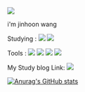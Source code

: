 <img src="https://capsule-render.vercel.app/api?type=Waving&color=ffcfff&height=300&section=header&text=Hello%20World!&fontColor=d6ace6&fontSize=90" />

i'm jinhoon wang

Studying : <img src="https://img.shields.io/badge/Python-3766AB?style=flat-square&logo=Python&logoColor=white"/> <img src="https://img.shields.io/badge/C++-ff7f00?style=flat-square&logo=C%2B%2B&logoColor=white"/>

Tools : <img src="https://img.shields.io/badge/ROS-22314E?style=flat-square&logo=ROS&logoColor=white"/> <img src="https://img.shields.io/badge/Visual Studio Code-007ACC?style=flat-square&logo=Visual Studio Code&logoColor=white"/> <img src="https://img.shields.io/badge/Visual Studio-5C2D91?style=flat-square&logo=Visual Studio&logoColor=white"/>
<img src="https://img.shields.io/badge/GitHub-181717?style=flat-square&logo=GitHub&logoColor=white"/>

My Study blog Link: <a href="https://jhsforstudy.blogspot.com/" target="_blank">
  <img src="https://img.shields.io/badge/Talent Singularity-FF5722?style=flat-square&logo=Blogger&logoColor=white"/>
  
 
![Anurag's GitHub stats](https://github-readme-stats.vercel.app/api?username=wangjinhoon&show_icons=true&theme=radical)
